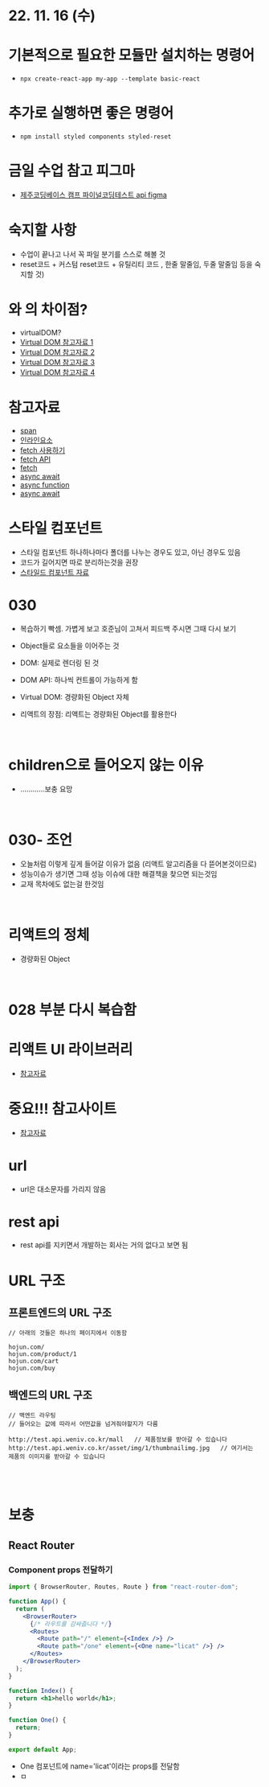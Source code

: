 # 22. 11. 16 (수)

# 기본적으로 필요한 모듈만 설치하는 명령어

- `npx create-react-app my-app --template basic-react`

# 추가로 실행하면 좋은 명령어

- `npm install styled components styled-reset`

# 금일 수업 참고 피그마

- [제주코딩베이스 캠프 파이널코딩테스트 api figma](<https://www.figma.com/file/KdWIgQ5VBQYPPlMB2ER6TX/%ED%8C%8C%EC%9D%B4%EB%84%90%EC%BD%94%EB%94%A9%ED%85%8C%EC%8A%A4%ED%8A%B8_API(%EA%B3%B5%EA%B0%9C%EC%9A%A9)?node-id=3%3A32&t=e5KLn0XZPwaOKB15-0>)

# 숙지할 사항

- 수업이 끝나고 나서 꼭 파일 분기를 스스로 해볼 것
- reset코드 + 커스텀 reset코드 + 유틸리티 코드 , 한줄 말줄임, 두줄 말줄임 등을 숙지할 것)

# <ProductList/>와 <ProductList><ProductList/>의 차이점?

- virtualDOM?
- [Virtual DOM 참고자료 1](https://www.youtube.com/watch?v=1ojA5mLWts8&ab_channel=%EC%96%84%ED%8C%8D%ED%95%9C%EC%BD%94%EB%94%A9%EC%82%AC%EC%A0%84)
- [Virtual DOM 참고자료 2](https://www.youtube.com/watch?v=PN_WmsgbQCo&ab_channel=%EC%9A%B0%EC%95%84%ED%95%9CTech)
- [Virtual DOM 참고자료 3](https://www.youtube.com/watch?v=6rDBqVHSbgM&ab_channel=%EC%9A%B0%EC%95%84%ED%95%9CTech)
- [Virtual DOM 참고자료 4](https://edu.goorm.io/learn/lecture/16422/%EA%B0%80%EC%9E%A5-%ED%95%AB%ED%95%9C-fe-%EB%9D%BC%EC%9D%B4%EB%B8%8C%EB%9F%AC%EB%A6%AC-react-%EA%B0%80%EC%A7%80%EA%B3%A0-%EB%86%80%EC%95%84%EB%B3%B4%EA%B8%B0/lesson/784014/react%EC%9D%98-%ED%8A%B9%EC%A7%95-%EB%B0%8F-%EC%9E%A5%EC%A0%90)

# 참고자료

- [span](http://www.tcpschool.com/html-tags/span)
- [인라인요소](https://developer.mozilla.org/ko/docs/Web/HTML/Inline_elements)
- [fetch 사용하기](https://developer.mozilla.org/ko/docs/Web/API/Fetch_API/Using_Fetch)
- [fetch API](https://developer.mozilla.org/ko/docs/Web/API/Fetch_API)
- [fetch](https://ko.javascript.info/fetch)
- [async await](https://ko.javascript.info/async-await)
- [async function](https://developer.mozilla.org/ko/docs/Web/JavaScript/Reference/Statements/async_function)
- [async await](https://developer.mozilla.org/ko/docs/Web/JavaScript/Reference/Statements/async_function)

# 스타일 컴포넌트

- 스타일 컴포넌트 하나하나마다 폴더를 나누는 경우도 있고, 아닌 경우도 있음
- 코드가 길어지면 따로 분리하는것을 권장
- [스타일드 컴포넌트 자료](https://react.vlpt.us/styling/03-styled-components.html)

# 030

- 복습하기 빡셈. 가볍게 보고 호준님이 고쳐서 피드백 주시면 그때 다시 보기
- Object들로 요소들을 이어주는 것
- DOM: 실제로 렌더링 된 것
- DOM API: 하나씩 컨트롤이 가능하게 함
- Virtual DOM: 경량화된 Object 자체

- 리액트의 장점: 리액트는 경량화된 Object를 활용한다

<br>

# children으로 들어오지 않는 이유

- ............보충 요망

<br>

# 030- 조언

- 오늘처럼 이렇게 깊게 들어갈 이유가 없음 (리액트 알고리즘을 다 뜯어본것이므로)
- 성능이슈가 생기면 그때 성능 이슈에 대한 해결책을 찾으면 되는것임
- 교재 목차에도 없는걸 한것임

<br>

# 리액트의 정체

- 경량화된 Object

<br>

# 028 부분 다시 복습함

# 리액트 UI 라이브러리

- [참고자료](https://usecode.pw/10-best-react-ui-library/)

# 중요!!! 참고사이트

- [참고자료](https://mui.com/material-ui/react-card/)

# url

- url은 대소문자를 가리지 않음

# rest api

- rest api를 지키면서 개발하는 회사는 거의 없다고 보면 됨

# URL 구조

## 프론트엔드의 URL 구조

```
// 아래의 것들은 하나의 페이지에서 이동함

hojun.com/
hojun.com/product/1
hojun.com/cart
hojun.com/buy
```

## 백엔드의 URL 구조

```
// 백엔드 라우팅
// 들어오는 값에 따라서 어떤값을 넘겨줘야할지가 다름

http://test.api.weniv.co.kr/mall   // 제품정보를 받아갈 수 있습니다
http://test.api.weniv.co.kr/asset/img/1/thumbnailimg.jpg   // 여기서는 제품의 이미지를 받아갈 수 있습니다
```

<br><br>

# 보충

## React Router

### Component props 전달하기

```jsx
import { BrowserRouter, Routes, Route } from "react-router-dom";

function App() {
  return (
    <BrowserRouter>
      {/* 라우트를 감싸줍니다 */}
      <Routes>
        <Route path="/" element={<Index />} />
        <Route path="/one" element={<One name="licat" />} />
      </Routes>
    </BrowserRouter>
  );
}

function Index() {
  return <h1>hello world</h1>;
}

function One() {
  return;
}

export default App;
```

- One 컴포넌트에 name='licat'이라는 props를 전달함
- ㅁ
